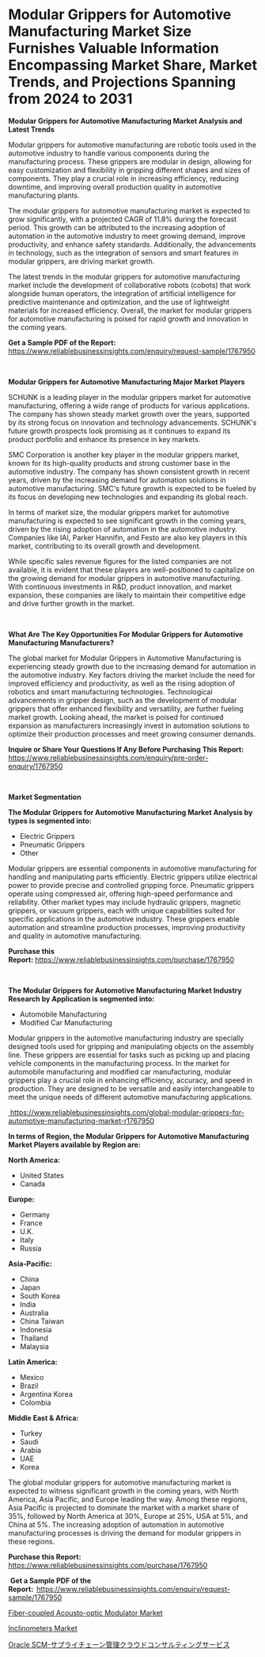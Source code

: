 <p><h1>Modular Grippers for Automotive Manufacturing Market Size Furnishes Valuable Information Encompassing Market Share, Market Trends, and Projections Spanning from 2024 to 2031</h1></p><p><strong>Modular Grippers for Automotive Manufacturing Market Analysis and Latest Trends</strong></p>
<p><p>Modular grippers for automotive manufacturing are robotic tools used in the automotive industry to handle various components during the manufacturing process. These grippers are modular in design, allowing for easy customization and flexibility in gripping different shapes and sizes of components. They play a crucial role in increasing efficiency, reducing downtime, and improving overall production quality in automotive manufacturing plants.</p><p>The modular grippers for automotive manufacturing market is expected to grow significantly, with a projected CAGR of 11.8% during the forecast period. This growth can be attributed to the increasing adoption of automation in the automotive industry to meet growing demand, improve productivity, and enhance safety standards. Additionally, the advancements in technology, such as the integration of sensors and smart features in modular grippers, are driving market growth.</p><p>The latest trends in the modular grippers for automotive manufacturing market include the development of collaborative robots (cobots) that work alongside human operators, the integration of artificial intelligence for predictive maintenance and optimization, and the use of lightweight materials for increased efficiency. Overall, the market for modular grippers for automotive manufacturing is poised for rapid growth and innovation in the coming years.</p></p>
<p><strong>Get a Sample PDF of the Report:&nbsp;</strong> <a href="https://www.reliablebusinessinsights.com/enquiry/request-sample/1767950">https://www.reliablebusinessinsights.com/enquiry/request-sample/1767950</a></p>
<p>&nbsp;</p>
<p><strong>Modular Grippers for Automotive Manufacturing Major Market Players</strong></p>
<p><p>SCHUNK is a leading player in the modular grippers market for automotive manufacturing, offering a wide range of products for various applications. The company has shown steady market growth over the years, supported by its strong focus on innovation and technology advancements. SCHUNK's future growth prospects look promising as it continues to expand its product portfolio and enhance its presence in key markets.</p><p>SMC Corporation is another key player in the modular grippers market, known for its high-quality products and strong customer base in the automotive industry. The company has shown consistent growth in recent years, driven by the increasing demand for automation solutions in automotive manufacturing. SMC's future growth is expected to be fueled by its focus on developing new technologies and expanding its global reach.</p><p>In terms of market size, the modular grippers market for automotive manufacturing is expected to see significant growth in the coming years, driven by the rising adoption of automation in the automotive industry. Companies like IAI, Parker Hannifin, and Festo are also key players in this market, contributing to its overall growth and development.</p><p>While specific sales revenue figures for the listed companies are not available, it is evident that these players are well-positioned to capitalize on the growing demand for modular grippers in automotive manufacturing. With continuous investments in R&D, product innovation, and market expansion, these companies are likely to maintain their competitive edge and drive further growth in the market.</p></p>
<p>&nbsp;</p>
<p><strong>What Are The Key Opportunities For Modular Grippers for Automotive Manufacturing Manufacturers?</strong></p>
<p><p>The global market for Modular Grippers in Automotive Manufacturing is experiencing steady growth due to the increasing demand for automation in the automotive industry. Key factors driving the market include the need for improved efficiency and productivity, as well as the rising adoption of robotics and smart manufacturing technologies. Technological advancements in gripper design, such as the development of modular grippers that offer enhanced flexibility and versatility, are further fueling market growth. Looking ahead, the market is poised for continued expansion as manufacturers increasingly invest in automation solutions to optimize their production processes and meet growing consumer demands.</p></p>
<p><strong>Inquire or Share Your Questions If Any Before Purchasing This Report:</strong> <a href="https://www.reliablebusinessinsights.com/enquiry/pre-order-enquiry/1767950">https://www.reliablebusinessinsights.com/enquiry/pre-order-enquiry/1767950</a></p>
<p>&nbsp;</p>
<p><strong>Market Segmentation</strong></p>
<p><strong>The Modular Grippers for Automotive Manufacturing Market Analysis by types is segmented into:</strong></p>
<p><ul><li>Electric Grippers</li><li>Pneumatic Grippers</li><li>Other</li></ul></p>
<p><p>Modular grippers are essential components in automotive manufacturing for handling and manipulating parts efficiently. Electric grippers utilize electrical power to provide precise and controlled gripping force. Pneumatic grippers operate using compressed air, offering high-speed performance and reliability. Other market types may include hydraulic grippers, magnetic grippers, or vacuum grippers, each with unique capabilities suited for specific applications in the automotive industry. These grippers enable automation and streamline production processes, improving productivity and quality in automotive manufacturing.</p></p>
<p><strong>Purchase this Report:&nbsp;</strong><a href="https://www.reliablebusinessinsights.com/purchase/1767950">https://www.reliablebusinessinsights.com/purchase/1767950</a></p>
<p>&nbsp;</p>
<p><strong>The Modular Grippers for Automotive Manufacturing Market Industry Research by Application is segmented into:</strong></p>
<p><ul><li>Automobile Manufacturing</li><li>Modified Car Manufacturing</li></ul></p>
<p><p>Modular grippers in the automotive manufacturing industry are specially designed tools used for gripping and manipulating objects on the assembly line. These grippers are essential for tasks such as picking up and placing vehicle components in the manufacturing process. In the market for automobile manufacturing and modified car manufacturing, modular grippers play a crucial role in enhancing efficiency, accuracy, and speed in production. They are designed to be versatile and easily interchangeable to meet the unique needs of different automotive manufacturing applications.</p></p>
<p><a href="https://www.reliablebusinessinsights.com/global-modular-grippers-for-automotive-manufacturing-market-r1767950">&nbsp;https://www.reliablebusinessinsights.com/global-modular-grippers-for-automotive-manufacturing-market-r1767950</a></p>
<p><strong>In terms of Region, the Modular Grippers for Automotive Manufacturing Market Players available by Region are:</strong></p>
<p>
    <p> <strong> North America: </strong>
        <ul>
            <li>United States</li>
            <li>Canada</li>
        </ul>
        </p> 
    <p> <strong> Europe: </strong>
        <ul>
            <li>Germany</li>
            <li>France</li>
            <li>U.K.</li>
            <li>Italy</li>
            <li>Russia</li>
        </ul>
        </p> 
    <p> <strong> Asia-Pacific: </strong>
        <ul>
            <li>China</li>
            <li>Japan</li>
            <li>South Korea</li>
            <li>India</li>
            <li>Australia</li>
            <li>China Taiwan</li>
            <li>Indonesia</li>
            <li>Thailand</li>
            <li>Malaysia</li>
        </ul>
        </p> 
    <p> <strong> Latin America: </strong>
        <ul>
            <li>Mexico</li>
            <li>Brazil</li>
            <li>Argentina Korea</li>
            <li>Colombia</li>
        </ul>
        </p> 
    <p> <strong> Middle East & Africa: </strong>
        <ul>
            <li>Turkey</li>
            <li>Saudi</li>
            <li>Arabia</li>
            <li>UAE</li>
            <li>Korea</li>
        </ul>
    </p>
    </p>
<p><p>The global modular grippers for automotive manufacturing market is expected to witness significant growth in the coming years, with North America, Asia Pacific, and Europe leading the way. Among these regions, Asia Pacific is projected to dominate the market with a market share of 35%, followed by North America at 30%, Europe at 25%, USA at 5%, and China at 5%. The increasing adoption of automation in automotive manufacturing processes is driving the demand for modular grippers in these regions.</p></p>
<p><strong>Purchase this Report: </strong><a href="https://www.reliablebusinessinsights.com/purchase/1767950">https://www.reliablebusinessinsights.com/purchase/1767950</a></p>
<p>&nbsp;<strong>Get a Sample PDF of the Report:&nbsp;&nbsp;</strong><a href="https://www.reliablebusinessinsights.com/enquiry/request-sample/1767950">https://www.reliablebusinessinsights.com/enquiry/request-sample/1767950</a></p>
<p><strong></strong></p>
<p><p><a href="https://view.publitas.com/reportprime-1/exploring-fiber-coupled-acousto-optic-modulator-market-dynamics-global-trends-and-future-growth-prospects-2024-2031-covered-in-144-pages/">Fiber-coupled Acousto-optic Modulator Market</a></p><p><a href="https://github.com/ChiragRp1/Market-Research-Report-List-5/blob/main/inclinometers-market.md">Inclinometers Market</a></p><p><a href="https://github.com/avwofrml53535/Market-Research-Report-List-2/blob/main/1989608162922.md">Oracle SCM-サプライチェーン管理クラウドコンサルティングサービス</a></p></p>
